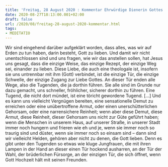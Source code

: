```yaml
---
title: 'Freitag, 28 August 2020 : Kommentar Ehrwürdige Dienerin Gottes Madeleine Delbrêl'
date: 2020-08-27T18:13:00.001+02:00
draft: false
url: /2020/08/freitag-28-august-2020-kommentar.html
tags: 
- MEDITATIO
---
```


Wir sind eingehend darüber aufgeklärt worden, dass alles, was wir auf Erden zu tun haben, darin besteht, Gott zu lieben. Und damit wir nicht unentschlossen sind und uns fragen, wie wir das anstellen sollen, hat Jesus uns gesagt, dass die einzige Weise, das einzige Rezept, der einzige Weg sei, einander zu lieben. Diese Liebe, die auch eine theologale ist, insofern sie uns untrennbar mit ihm (Gott) verbindet, ist die einzige Tür, die einzige Schwelle, der einzige Zugang zur Liebe Gottes. An dieser Tür enden alle Wege, also die Tugenden, die ja dorthin führen. Sie alle sind im Grunde nur dazu gemacht, uns schneller, fröhlicher, sicherer dorthin zu führen. Eine Tugend, die nicht dort mündet, ist eine töricht gewordene Tugend. \[…\] Und es kann uns vielleicht Vergnügen bereiten, eine sensationelle Demut zu erreichen oder eine unübertroffene Armut, oder einen unerschütterlichen Gehorsam, oder eine narrensichere Reinheit; wenn aber diese Demut, diese Armut, diese Reinheit, dieser Gehorsam uns nicht zur Güte geführt haben; wenn die Menschen in unserem Haus, auf unserer Straße, in unserer Stadt immer noch hungern und frieren wie eh und je, wenn sie immer noch so traurig sind und düster, wenn sie immer noch so einsam sind – dann sind wir vielleicht Helden, gehören aber nicht zu denen, die Gott lieben. Denn es gibt unter den Tugenden so etwas wie kluge Jungfrauen, die mit ihren Lampen in der Hand an dieser einen Tür hockend ausharren, an der Tür der Wahl, der brüderlichen Fürsorge, an der einzigen Tür, die sich öffnet, wenn Gott Hochzeit hält mit seinen Freunden.